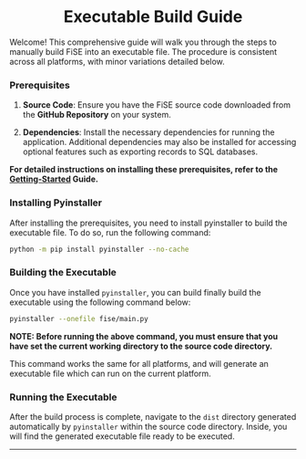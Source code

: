 <h1 align=center>Executable Build Guide</h1>

Welcome! This comprehensive guide will walk you through the steps to manually build FiSE into an executable file. The procedure is consistent across all platforms, with minor variations detailed below.

### Prerequisites

1. **Source Code**: Ensure you have the FiSE source code downloaded from the **GitHub Repository** on your system.

2. **Dependencies**: Install the necessary dependencies for running the application. Additional dependencies may also be installed for accessing optional features such as exporting records to SQL databases.

**For detailed instructions on installing these prerequisites, refer to the [Getting-Started](./getting-started.md) Guide.**

### Installing Pyinstaller

After installing the prerequisites, you need to install pyinstaller to build the executable file. To do so, run the following command:

```bash
python -m pip install pyinstaller --no-cache
```

### Building the Executable

Once you have installed `pyinstaller`, you can build finally build the executable using the following command below:

```bash
pyinstaller --onefile fise/main.py
```

**NOTE: Before running the above command, you must ensure that you have set the current working directory to the source code directory.**

This command works the same for all platforms, and will generate an executable file which can run on the current platform.

### Running the Executable

After the build process is complete, navigate to the `dist` directory generated automatically by `pyinstaller` within the source code directory. Inside, you will find the generated executable file ready to be executed.

---
